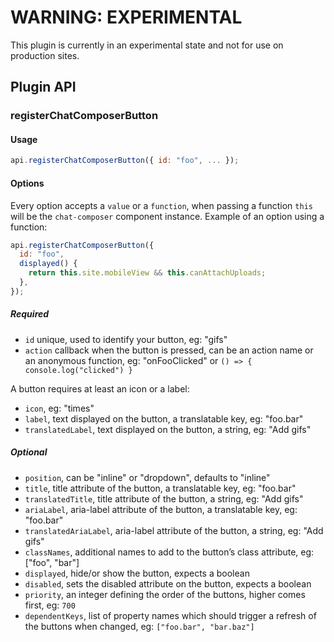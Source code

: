 # WARNING: EXPERIMENTAL

This plugin is currently in an experimental state and not for use on production sites.

## Plugin API

### registerChatComposerButton

#### Usage

```javascript
api.registerChatComposerButton({ id: "foo", ... });
```

#### Options

Every option accepts a `value` or a `function`, when passing a function `this` will be the `chat-composer` component instance. Example of an option using a function:

```javascript
api.registerChatComposerButton({
  id: "foo",
  displayed() {
    return this.site.mobileView && this.canAttachUploads;
  },
});
```

##### Required

- `id` unique, used to identify your button, eg: "gifs"
- `action` callback when the button is pressed, can be an action name or an anonymous function, eg: "onFooClicked" or `() => { console.log("clicked") }`

A button requires at least an icon or a label:

- `icon`, eg: "times"
- `label`, text displayed on the button, a translatable key, eg: "foo.bar"
- `translatedLabel`, text displayed on the button, a string, eg: "Add gifs"

##### Optional

- `position`, can be "inline" or "dropdown", defaults to "inline"
- `title`, title attribute of the button, a translatable key, eg: "foo.bar"
- `translatedTitle`, title attribute of the button, a string, eg: "Add gifs"
- `ariaLabel`, aria-label attribute of the button, a translatable key, eg: "foo.bar"
- `translatedAriaLabel`, aria-label attribute of the button, a string, eg: "Add gifs"
- `classNames`, additional names to add to the button’s class attribute, eg: ["foo", "bar"]
- `displayed`, hide/or show the button, expects a boolean
- `disabled`, sets the disabled attribute on the button, expects a boolean
- `priority`, an integer defining the order of the buttons, higher comes first, eg: `700`
- `dependentKeys`, list of property names which should trigger a refresh of the buttons when changed, eg: `["foo.bar", "bar.baz"]`
